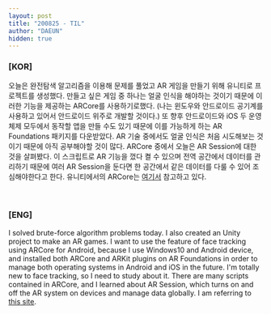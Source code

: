 ```yaml
---
layout: post
title: "200825 - TIL"
author: "DAEUN"
hidden: true
---
```


### [KOR]
오늘은 완전탐색 알고리즘을 이용해 문제를 풀었고 AR 게임을 만들기 위해 유니티로 프로젝트를 생성했다. 만들고 싶은 게임 중 하나는 얼굴 인식을 해야하는 것이기 때문에 이러한 기능을 제공하는 ARCore를 사용하기로했다. (나는 윈도우와 안드로이드 공기계를 사용하고 있어서 안드로이드 위주로 개발할 것이다.) 또 향후 안드로이드와 iOS 두 운영체제 모두에서 동작할 앱을 만들 수도 있기 때문에 이를 가능하게 하는 AR Foundations 패키지를 다운받았다. AR 기술 중에서도 얼굴 인식은 처음 시도해보는 것이기 때문에 아직 공부해야할 것이 많다. ARCore 중에서 오늘은 AR Session에 대한 것을 살펴봤다. 이 스크립트로 AR 기능을 껐다 켤 수 있으며 전역 공간에서 데이터를 관리하기 때문에 여러 AR Session을 둔다면 한 공간에서 같은 데이터를 다룰 수 있어 조심해야한다고 한다. 유니티에서의 ARCore는 [여기서](https://docs.unity3d.com/Packages/com.unity.xr.arfoundation@4.0/manual/index.html) 참고하고 있다.
<br><br><br>
### [ENG]
I solved brute-force algorithm problems today. I also created an Unity project to make an AR games. I want to use the feature of face tracking using ARCore for Android, because I use Windows10 and Android device, and installed both ARCore and ARKit plugins on AR Foundations in order to manage both operating systems in Android and iOS in the future. I'm totally new to face tracking, so I need to study about it. There are many scripts contained in ARCore, and I learned about AR Session, which turns on and off the AR system on devices and manage data globally. I am referring to [this site](https://docs.unity3d.com/Packages/com.unity.xr.arfoundation@4.0/manual/index.html).